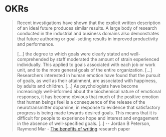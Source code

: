 # OKRs

> Recent investigations have shown that the explicit written description of an ideal future produces similar results. A large body of research conducted in the industrial and business domains also demonstrates that future authoring or goal-setting results in improved productivity and performance.
>
> [...] the degree to which goals were clearly stated and well-comprehended by staff moderated the amount of strain experienced individually. This applied to goals associated with each job or work unit, and to the more general goals of the entire organization.
> [...]
> Researchers interested in human emotion have found that the pursuit of goals, as well as their attainment, are associated with happiness, by adults and children.
> [...]
> As psychologists have become increasingly well-informed about the biochemical nature of emotional responses, it has become obvious that much of the positive emotion that human beings feel is a consequence of the release of the neurotransmitter dopamine, in response to evidence that satisfactory progress is being made towards desired goals. This means that it is difficult for people to experience hope and interest and engagement in the absence of well-specified goals.
> [..]
> -- Jordan B Peterson, Raymond Mar - [The benefits of writing](https://selfauthoring.blob.core.windows.net/media/Default/Pdf/WritingBenefits.pdf) research paper
